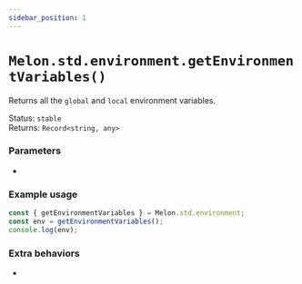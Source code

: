 ```yaml
---
sidebar_position: 1
---
```


# `Melon.std.environment.getEnvironmentVariables()`

Returns all the `global` and `local` environment variables.

Status: `stable` <br />
Returns: `Record<string, any>`

### Parameters

-

### Example usage

```ts
const { getEnvironmentVariables } = Melon.std.environment;
const env = getEnvironmentVariables();
console.log(env);
```

### Extra behaviors

-